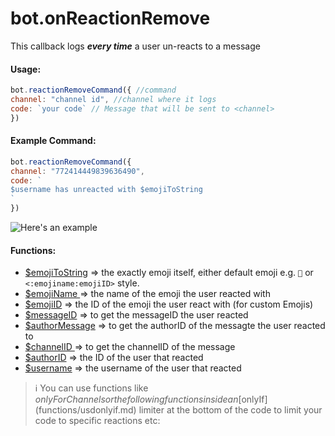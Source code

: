 # bot.onReactionRemove

This callback logs _**every time**_ a user un-reacts to a message

#### Usage:

```javascript
bot.reactionRemoveCommand({ //command
channel: "channel id", //channel where it logs
code: `your code` // Message that will be sent to <channel>
}) 
```

#### Example Command:

```javascript
bot.reactionRemoveCommand({
channel: "772414449839636490", 
code: `
$username has unreacted with $emojiToString
`
}) 
```

![Here&apos;s an example](../.gitbook/assets/image%20%2840%29.png)

#### Functions:

* [$emojiToString](functions/usdemojitostring.md) =&gt; the exactly emoji itself, either default emoji e.g. `🎉` or `<:emojiname:emojiID>` style. 
* [$emojiName ](functions/usdemojiname.md)=&gt; the name of the emoji the user reacted with
* [$emojiID](functions/usdemojiid.md) =&gt; the ID of the emoji the user react with \(for custom Emojis\)
* [$messageID](functions/usdusermessageid.md) =&gt; to get the messageID the user reacted 
* [$authorMessage](functions/usdauthormessage.md) =&gt; to get the authorID of the messagte the user reacted to 
* [$channelID ](functions/usdchannelid.md)=&gt; to get the channelID of the message
* [$authorID](functions/usdauthorid.md) =&gt; the ID of the user that reacted
* [$username](functions/usdusername.md) =&gt; the username of the user that reacted

> ℹ️ You can use functions like $onlyForChannels or the following functions inside an [$onlyIf](functions/usdonlyif.md) limiter at the bottom of the code to limit your code to specific reactions etc: 

